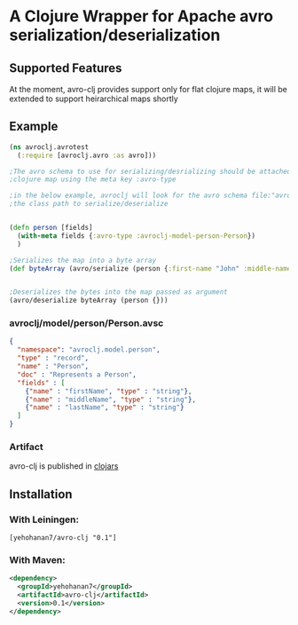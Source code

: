 # A Clojure Wrapper for Apache avro serialization/deserialization

## Supported Features
At the moment, avro-clj provides support only for flat clojure maps, it will be extended to support heirarchical maps shortly


## Example

```clojure
(ns avroclj.avrotest
  (:require [avroclj.avro :as avro]))

;The avro schema to use for serializing/desrializing should be attached to the
;clojure map using the meta key :avro-type

;in the below example, avroclj will look for the avro schema file:"avroclj/model/person/Person.avsc" in
;the class path to serialize/deserialize


(defn person [fields]
  (with-meta fields {:avro-type :avroclj-model-person-Person})
  )

;Serializes the map into a byte array
(def byteArray (avro/serialize (person {:first-name "John" :middle-name "Pradeep" :last-name "Vincent"})))


;Deserializes the bytes into the map passed as argument
(avro/deserialize byteArray (person {}))

```


### avroclj/model/person/Person.avsc

```json
{
  "namespace": "avroclj.model.person",
  "type" : "record",
  "name" : "Person",
  "doc" : "Represents a Person",
  "fields" : [
    {"name" : "firstName", "type" : "string"},
    {"name" : "middleName", "type" : "string"},
    {"name" : "lastName", "type" : "string"}
  ]
}
```

### Artifact
avro-clj is published in [clojars](https://clojars.org/yehohanan7/avro-clj) 

## Installation 


### With Leiningen:

    [yehohanan7/avro-clj "0.1"]

### With Maven:

``` xml
<dependency>
  <groupId>yehohanan7</groupId>
  <artifactId>avro-clj</artifactId>
  <version>0.1</version>
</dependency>
```
